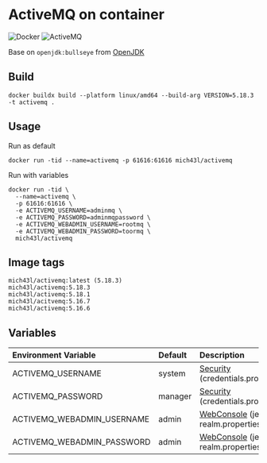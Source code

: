 # ActiveMQ on container
![Docker](https://img.shields.io/badge/docker-%230db7ed.svg?style=for-the-badge&logo=docker&logoColor=white)
![ActiveMQ](https://img.shields.io/badge/active-mq-%23B7178C.svg?style=for-the-badge&logo=activemq&logoColor=white)

Base on `openjdk:bullseye` from [OpenJDK](https://hub.docker.com/_/openjdk) 

## Build 
```
docker buildx build --platform linux/amd64 --build-arg VERSION=5.18.3 -t activemq .
```

## Usage

Run as default
```
docker run -tid --name=activemq -p 61616:61616 mich43l/activemq
```

Run with variables
```
docker run -tid \
  --name=activemq \
  -p 61616:61616 \
  -e ACTIVEMQ_USERNAME=adminmq \
  -e ACTIVEMQ_PASSWORD=adminmqpassword \
  -e ACTIVEMQ_WEBADMIN_USERNAME=rootmq \
  -e ACTIVEMQ_WEBADMIN_PASSWORD=toormq \
  mich43l/activemq
```

## Image tags
```
mich43l/activemq:latest (5.18.3)
mich43l/activemq:5.18.3
mich43l/activemq:5.18.1
mich43l/acitvemq:5.16.7
mich43l/activemq:5.16.6
```

## Variables

| Environment Variable          | Default | Description                                                                  |
|:------------------------------|:--------|:-----------------------------------------------------------------------------|
| ACTIVEMQ_USERNAME             | system  | [Security](https://activemq.apache.org/security) (credentials.properties)    |
| ACTIVEMQ_PASSWORD             | manager | [Security](https://activemq.apache.org/security) (credentials.properties)    |
| ACTIVEMQ_WEBADMIN_USERNAME    | admin   | [WebConsole](https://activemq.apache.org/security) (jetty-realm.properties)  |
| ACTIVEMQ_WEBADMIN_PASSWORD    | admin   | [WebConsole](https://activemq.apache.org/security) (jetty-realm.properties)  |